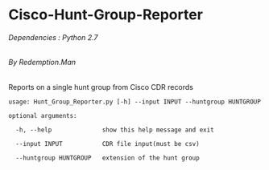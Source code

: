 # Cisco-Hunt-Group-Reporter
###### Dependencies : Python 2.7
###### By Redemption.Man
Reports on a single hunt group from Cisco CDR records
```
usage: Hunt_Group_Reporter.py [-h] --input INPUT --huntgroup HUNTGROUP

optional arguments:

  -h, --help              show this help message and exit
  
  --input INPUT           CDR file input(must be csv)
  
  --huntgroup HUNTGROUP   extension of the hunt group
```  
                        
